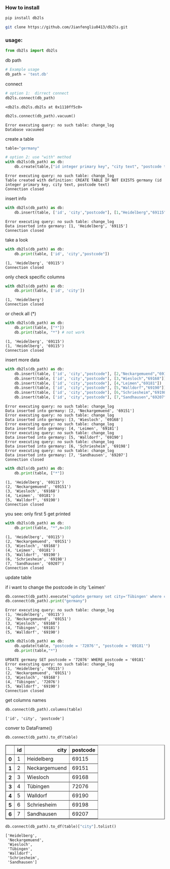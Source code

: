 ### How to install 

```sh
pip install db2ls
```



```sh
git clone https://github.com/Jianfengliu0413/db2ls.git
```



### usage:

```python
from db2ls import db2ls
```

db path


```python
# Example usage
db_path = 'test.db'
```

connect


```python
# option 1:  dirrect connect
db2ls.connect(db_path)
```




    <db2ls.db2ls.db2ls at 0x1110ff5c0>




```python
db2ls.connect(db_path).vacuum()
```

    Error executing query: no such table: change_log
    Database vacuumed


create a table


```python
table="germany"
```


```python
# option 2: use "with" method
with db2ls(db_path) as db:
    db.create(table,["id integer primary key", "city text", "postcode text"])
```

    Error executing query: no such table: change_log
    Table created with definition: CREATE TABLE IF NOT EXISTS germany (id integer primary key, city text, postcode text)
    Connection closed


insert info


```python
with db2ls(db_path) as db:
    db.insert(table, ['id', 'city',"postcode"], [1,"Heidelberg","69115"])

```

    Error executing query: no such table: change_log
    Data inserted into germany: [1, 'Heidelberg', '69115']
    Connection closed


take a look


```python
with db2ls(db_path) as db:
    db.print(table, ['id', 'city',"postcode"])
```

    (1, 'Heidelberg', '69115')
    Connection closed


only check specific columns


```python
with db2ls(db_path) as db:
    db.print(table, ['id', 'city'])
```

    (1, 'Heidelberg')
    Connection closed


or check all (*)


```python
with db2ls(db_path) as db:
    db.print(table, ["*"])
    db.print(table, "*") # not work
```

    (1, 'Heidelberg', '69115')
    (1, 'Heidelberg', '69115')
    Connection closed


insert more data


```python
with db2ls(db_path) as db:
    db.insert(table, ['id', 'city',"postcode"], [2,"Neckargemuend","69151"])
    db.insert(table, ['id', 'city',"postcode"], [3,"Wiesloch","69168"])
    db.insert(table, ['id', 'city',"postcode"], [4,"Leimen","69181"])
    db.insert(table, ['id', 'city',"postcode"], [5,"Walldorf","69190"])
    db.insert(table, ['id', 'city',"postcode"], [6,"Schriesheim","69198"])
    db.insert(table, ['id', 'city',"postcode"], [7,"Sandhausen","69207"])

```

    Error executing query: no such table: change_log
    Data inserted into germany: [2, 'Neckargemuend', '69151']
    Error executing query: no such table: change_log
    Data inserted into germany: [3, 'Wiesloch', '69168']
    Error executing query: no such table: change_log
    Data inserted into germany: [4, 'Leimen', '69181']
    Error executing query: no such table: change_log
    Data inserted into germany: [5, 'Walldorf', '69190']
    Error executing query: no such table: change_log
    Data inserted into germany: [6, 'Schriesheim', '69198']
    Error executing query: no such table: change_log
    Data inserted into germany: [7, 'Sandhausen', '69207']
    Connection closed



```python
with db2ls(db_path) as db:
    db.print(table, ["*"])
```

    (1, 'Heidelberg', '69115')
    (2, 'Neckargemuend', '69151')
    (3, 'Wiesloch', '69168')
    (4, 'Leimen', '69181')
    (5, 'Walldorf', '69190')
    Connection closed


you see: only first 5 get printed


```python
with db2ls(db_path) as db:
    db.print(table, "*",n=10)
```

    (1, 'Heidelberg', '69115')
    (2, 'Neckargemuend', '69151')
    (3, 'Wiesloch', '69168')
    (4, 'Leimen', '69181')
    (5, 'Walldorf', '69190')
    (6, 'Schriesheim', '69198')
    (7, 'Sandhausen', '69207')
    Connection closed


update table

if i want to change the postcode in city 'Leimen'


```python
db.connect(db_path).execute("update germany set city='Tübingen' where city = 'Leimen'")
db.connect(db_path).print("germany")
```

    Error executing query: no such table: change_log
    (1, 'Heidelberg', '69115')
    (2, 'Neckargemuend', '69151')
    (3, 'Wiesloch', '69168')
    (4, 'Tübingen', '69181')
    (5, 'Walldorf', '69190')



```python
with db2ls(db_path) as db:
    db.update(table, "postcode = '72076'", "postcode = '69181'")
    db.print(table,"*")
```

    UPDATE germany SET postcode = '72076' WHERE postcode = '69181'
    Error executing query: no such table: change_log
    (1, 'Heidelberg', '69115')
    (2, 'Neckargemuend', '69151')
    (3, 'Wiesloch', '69168')
    (4, 'Tübingen', '72076')
    (5, 'Walldorf', '69190')
    Connection closed


get columns names


```python
db.connect(db_path).columns(table)
```




    ['id', 'city', 'postcode']



conver to DataFrame()


```python
db.connect(db_path).to_df(table)
```




<div>
<style scoped>
    .dataframe tbody tr th:only-of-type {
        vertical-align: middle;
    }

    .dataframe tbody tr th {
        vertical-align: top;
    }
    
    .dataframe thead th {
        text-align: right;
    }
</style>
<table border="1" class="dataframe">
  <thead>
    <tr style="text-align: right;">
      <th></th>
      <th>id</th>
      <th>city</th>
      <th>postcode</th>
    </tr>
  </thead>
  <tbody>
    <tr>
      <th>0</th>
      <td>1</td>
      <td>Heidelberg</td>
      <td>69115</td>
    </tr>
    <tr>
      <th>1</th>
      <td>2</td>
      <td>Neckargemuend</td>
      <td>69151</td>
    </tr>
    <tr>
      <th>2</th>
      <td>3</td>
      <td>Wiesloch</td>
      <td>69168</td>
    </tr>
    <tr>
      <th>3</th>
      <td>4</td>
      <td>Tübingen</td>
      <td>72076</td>
    </tr>
    <tr>
      <th>4</th>
      <td>5</td>
      <td>Walldorf</td>
      <td>69190</td>
    </tr>
    <tr>
      <th>5</th>
      <td>6</td>
      <td>Schriesheim</td>
      <td>69198</td>
    </tr>
    <tr>
      <th>6</th>
      <td>7</td>
      <td>Sandhausen</td>
      <td>69207</td>
    </tr>
  </tbody>
</table>
</div>




```python
db.connect(db_path).to_df(table)["city"].tolist()
```




    ['Heidelberg',
     'Neckargemuend',
     'Wiesloch',
     'Tübingen',
     'Walldorf',
     'Schriesheim',
     'Sandhausen']




```python

```
